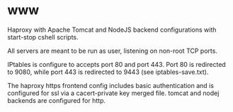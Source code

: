 www
===

Haproxy with Apache Tomcat and NodeJS backend configurations with start-stop cshell scripts.

All servers are meant to be run as user, listening on non-root TCP ports.

IPtables is configure to accepts port 80 and port 443.
Port 80 is redirected to 9080, while port 443 is redirected
to 9443 (see iptables-save.txt).

The haproxy https frontend config includes basic authentication and is
configured for ssl via a cacert-private key merged file. tomcat and nodej
backends are configured for http. 
